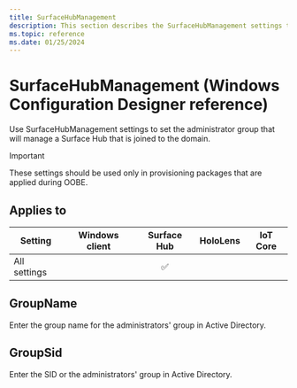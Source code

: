 ```yaml
---
title: SurfaceHubManagement
description: This section describes the SurfaceHubManagement settings that you can configure in provisioning packages for Windows 10 using Windows Configuration Designer.
ms.topic: reference
ms.date: 01/25/2024
---
```


# SurfaceHubManagement (Windows Configuration Designer reference)

Use SurfaceHubManagement settings to set the administrator group that will manage a Surface Hub that is joined to the domain.

>[!IMPORTANT]
>These settings should be used only in provisioning packages that are applied during OOBE.

## Applies to

| Setting   | Windows client | Surface Hub | HoloLens | IoT Core |
| --- | :---: | :---: | :---: | :---: |
| All settings |   | ✅ |  |   |

## GroupName

Enter the group name for the administrators' group in Active Directory.

## GroupSid

Enter the SID or the administrators' group in Active Directory.
